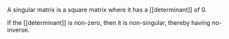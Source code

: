 A singular matrix is a square matrix where it has a [[determinant]] of $0$.

If the [[determinant]] is non-zero, then it is non-singular, thereby having no-inverse.